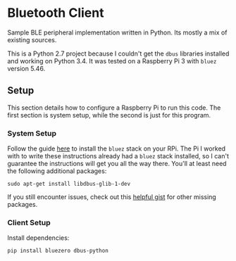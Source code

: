 # Bluetooth Client

Sample BLE peripheral implementation written in Python. Its mostly a mix of existing sources. 

This is a Python 2.7 project because I couldn't get the `dbus` libraries installed and working on Python 3.4. It was tested on a Raspberry Pi 3 with `bluez` version 5.46.

## Setup

This section details how to configure a Raspberry Pi to run this code. The first section is system setup, while the second is just for this program.

### System Setup

Follow the guide [here](https://learn.adafruit.com/install-bluez-on-the-raspberry-pi/installation) to install the `bluez` stack on your RPi. The Pi I worked with to write these instructions already had a `bluez` stack installed, so I can't guarantee the instructions will get you all the way there. You'll at least need the following additional packages:

```
sudo apt-get install libdbus-glib-1-dev
```

If you still encounter issues, check out this [helpful gist](https://gist.github.com/larsblumberg/2335c0ba97f805a2b996f1a7c3ac9571) for other missing packages. 


### Client Setup

Install dependencies:

```
pip install bluezero dbus-python
```
